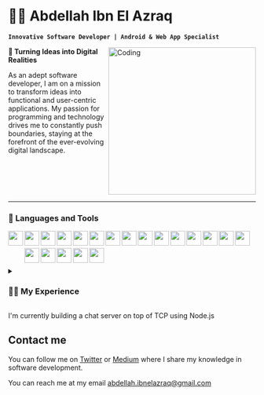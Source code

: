 # 🧑‍💻 Abdellah Ibn El Azraq

**`Innovative Software Developer | Android & Web App Specialist`**

<img align="right" alt="Coding" width="300" src="https://miro.medium.com/max/1360/0*7Q3yvSIv_t0ioJ-Z.gif">

**🌟 Turning Ideas into Digital Realities**

<p align="left" >As an adept software developer, I am on a mission to transform ideas into functional and user-centric applications. My passion for programming and technology drives me to constantly push boundaries, staying at the forefront of the ever-evolving digital landscape.</p>

<br>

<br>

<br>

<br>


---
### 🧰 Languages and Tools


  <img align="left" width="30px" style="padding-bottom:15px;" src="https://cdn.jsdelivr.net/gh/devicons/devicon/icons/java/java-original.svg" />
  <img align="left" width="30px" style="padding-bottom:5px;" src="https://cdn.jsdelivr.net/gh/devicons/devicon/icons/android/android-original-wordmark.svg" />
  <img align="left" width="30px" style="padding-bottom:5px;" src="https://cdn.jsdelivr.net/gh/devicons/devicon/icons/kotlin/kotlin-original.svg" />
  <img align="left" width="30px" style="padding-bottom:5px;" src="https://cdn.jsdelivr.net/gh/devicons/devicon/icons/javascript/javascript-plain.svg" />
  <img align="left" width="30px" style="padding-bottom:5px;" src="https://cdn.jsdelivr.net/gh/devicons/devicon/icons/csharp/csharp-plain.svg" />
  <img align="left" width="30px" style="padding-bottom:5px;" src="https://cdn.jsdelivr.net/gh/devicons/devicon/icons/typescript/typescript-plain.svg" />
  <img align="left" width="30px" style="padding-bottom:5px;" src="https://cdn.jsdelivr.net/gh/devicons/devicon/icons/dart/dart-original.svg" />
  <img align="left" width="30px" style="padding-bottom:5px;" src="https://cdn.jsdelivr.net/gh/devicons/devicon/icons/postgresql/postgresql-original.svg" />
  <img align="left" width="30px" style="padding-bottom:5px;" src="https://cdn.jsdelivr.net/gh/devicons/devicon/icons/microsoftsqlserver/microsoftsqlserver-plain-wordmark.svg" />
  <img align="left" width="30px" style="padding-bottom:5px;" src="https://cdn.jsdelivr.net/gh/devicons/devicon/icons/sqlite/sqlite-original-wordmark.svg" />
  <img align="left" width="30px" style="padding-bottom:5px;" src="https://cdn.jsdelivr.net/gh/devicons/devicon/icons/mongodb/mongodb-original-wordmark.svg" />
  <img align="left" width="30px" style="padding-bottom:5px;" src="https://cdn.jsdelivr.net/gh/devicons/devicon/icons/nodejs/nodejs-original.svg" />
  <img align="left" width="30px" style="padding-bottom:5px;" src="https://cdn.jsdelivr.net/gh/devicons/devicon/icons/angularjs/angularjs-plain.svg" />
  <img align="left" width="30px" style="padding-bottom:5px;" src="https://cdn.jsdelivr.net/gh/devicons/devicon/icons/amazonwebservices/amazonwebservices-original-wordmark.svg" />
  <img align="left" width="30px" style="padding-bottom:5px;" src="https://cdn.jsdelivr.net/gh/devicons/devicon/icons/bash/bash-original.svg" />
  <img align="left" width="30px" style="padding-bottom:5px;" src="https://cdn.jsdelivr.net/gh/devicons/devicon/icons/docker/docker-original.svg" />
  <img align="left" width="30px" style="padding-bottom:5px;" src="https://cdn.jsdelivr.net/gh/devicons/devicon/icons/git/git-original.svg" />
  <img align="left" width="30px" style="padding-bottom:5px;" src="https://cdn.jsdelivr.net/gh/devicons/devicon/icons/html5/html5-plain.svg" />
  <img align="left" width="30px" style="padding-bottom:5px;" src="https://cdn.jsdelivr.net/gh/devicons/devicon/icons/css3/css3-plain.svg" />
  <img align="left" width="30px" style="padding-bottom:5px;" src="https://cdn.jsdelivr.net/gh/devicons/devicon/icons/spring/spring-original.svg" />

<br>


<br>

#

<details>
 <summary><h3>👨‍💻 My Experience</h3></summary>
<p>My journey in the realm of software development commenced as a Freelance Android Developer. During this phase, I crafted native Android applications tailored to the specific needs of private clients. This experience not only honed my proficiency in the Android ecosystem but also equipped me with comprehensive skills in overseeing the entire development process. My responsibilities spanned from conceptualizing and designing the user interface to formulating a clean and scalable architecture, coding the application, and rigorously testing its functionality.</p>

<p>
  Transitioning from a specialized focus, I embraced the role of a Full-Stack Developer. In this capacity, I contributed to the creation of web applications intended for government use. My impact was notable as I enhanced the backend server through the implementation of an efficient caching mechanism. Moreover, I undertook the challenge of conceiving a new web application from its inception, ensuring that it adhered to the highest standards of quality while boasting a scalable and robust codebase.
</p>

<p>
  At present, I continue to thrive as a Freelance Software Developer, leveraging my expertise to create dynamic solutions. My repertoire includes the development of Android applications, backend servers, and complete web applications. This multifaceted journey has enriched my skill set, enabling me to tackle diverse challenges in the ever-evolving landscape of software development.
</p>

</details>

I'm currently building a chat server on top of TCP using Node.js

## Contact me
You can follow me on [Twitter](https://twitter.com/BBlueCoder) or [Medium](https://bbluecoder.medium.com/) where I share my knowledge in software development.

You can reach me at my email abdellah.ibnelazraq@gmail.com 




